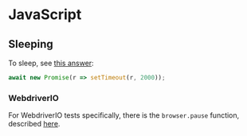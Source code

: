 # JavaScript

## Sleeping

To sleep, see [this answer](https://stackoverflow.com/a/39914235):

```js
await new Promise(r => setTimeout(r, 2000));
```

### WebdriverIO

For WebdriverIO tests specifically, there is the `browser.pause` function, described [here](https://webdriver.io/docs/api/browser/pause/).
